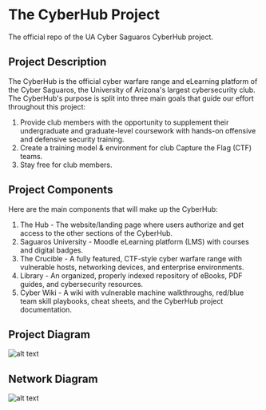 # The CyberHub Project

The official repo of the UA Cyber Saguaros CyberHub project.

## Project Description

The CyberHub is the official cyber warfare range and eLearning platform of the Cyber Saguaros, the University of Arizona's largest cybersecurity club. The CyberHub's purpose is split into three main goals that guide our effort throughout this project:
1. Provide club members with the opportunity to supplement their undergraduate and graduate-level coursework with hands-on offensive and defensive security training.
2. Create a training model & environment for club Capture the Flag (CTF) teams.
3. Stay free for club members.

## Project Components

Here are the main components that will make up the CyberHub:
1. The Hub - The website/landing page where users authorize and get access to the other sections of the CyberHub.
2. Saguaros University - Moodle eLearning platform (LMS) with courses and digital badges.
3. The Crucible - A fully featured, CTF-style cyber warfare range with vulnerable hosts, networking devices, and enterprise environments. 
4. Library - An organized, properly indexed repository of eBooks, PDF guides, and cybersecurity resources.
5. Cyber Wiki - A wiki with vulnerable machine walkthroughs, red/blue team skill playbooks, cheat sheets, and the CyberHub project documentation.

## Project Diagram

![alt text](https://github.com/echumley/CyberHub-Project/blob/15e9d9d7a948f42f647a059a963ff6719399bc96/CyberHub.png)

## Network Diagram

![alt text](https://github.com/echumley/The-CyberHub/blob/f34133f94ea588d851ca4d149313aa20afcf0d0e/CyberHub%20Network%20v1.drawio.svg)

